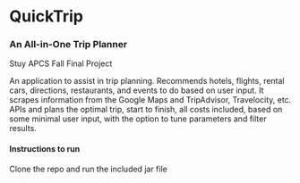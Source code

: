 # QuickTrip
### An All-in-One Trip Planner

Stuy APCS Fall Final Project

An application to assist in trip planning. Recommends hotels, flights, rental cars, directions, restaurants, and events to do based on user input. It scrapes information from the Google Maps and TripAdvisor, Travelocity, etc. APIs and plans the optimal trip, start to finish, all costs included, based on some minimal user input, with the option to tune parameters and filter results.

#### Instructions to run
Clone the repo and run the included jar file
